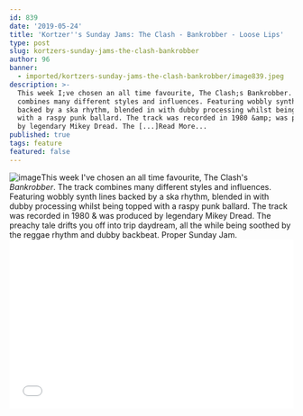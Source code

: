 ```yaml
---
id: 839
date: '2019-05-24'
title: 'Kortzer''s Sunday Jams: The Clash - Bankrobber - Loose Lips'
type: post
slug: kortzers-sunday-jams-the-clash-bankrobber
author: 96
banner:
  - imported/kortzers-sunday-jams-the-clash-bankrobber/image839.jpeg
description: >-
  This week I;ve chosen an all time favourite, The Clash;s Bankrobber. The track
  combines many different styles and influences. Featuring wobbly synth lines
  backed by a ska rhythm, blended in with dubby processing whilst being topped
  with a raspy punk ballard. The track was recorded in 1980 &amp; was produced
  by legendary Mikey Dread. The [...]Read More...
published: true
tags: feature
featured: false
---
```

![image](../imported/kortzers-sunday-jams-the-clash-bankrobber/image839.jpeg)This week I've chosen an all time favourite, The Clash's _Bankrobber_. The track combines many different styles and influences. Featuring wobbly synth lines backed by a ska rhythm, blended in with dubby processing whilst being topped with a raspy punk ballard. The track was recorded in 1980 & was produced by legendary Mikey Dread. The preachy tale drifts you off into trip daydream, all the while being soothed by the reggae rhythm and dubby backbeat. Proper Sunday Jam.<iframe width='100%' height='300' scrolling='no' frameborder='no' allow='autoplay' src='//www.youtube.com/embed/ttJBdr6eBuo?wmode=opaque'></iframe>